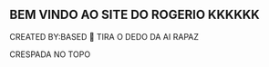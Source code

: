 ## BEM VINDO AO SITE DO ROGERIO KKKKKK
CREATED BY:BASED 👋
TIRA O DEDO DA AI RAPAZ
<!--
**Trogeriosilva11/rogeriosilva11** is a ✨ _special_ ✨ repository because its `README.md` (this file) appears on your GitHub profile.

Here are some ideas to get you started:

- 🔭 I’m currently working on ...
- 🌱 I’m currently learning ...
- 👯 I’m looking to collaborate on ...
- 🤔 I’m looking for help with ...
- 💬 Ask me about ...
- 📫 How to reach me: ...
- 😄 Pronouns: ...
- ⚡ Fun fact: ...
-->
CRESPADA NO TOPO
